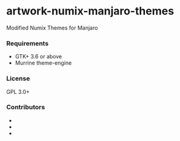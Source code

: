 # artwork-numix-manjaro-themes

Modified Numix Themes for Manjaro


### Requirements

* GTK+ 3.6 or above
* Murrine theme-engine

### License
GPL 3.0+


### Contributors
*
*
*